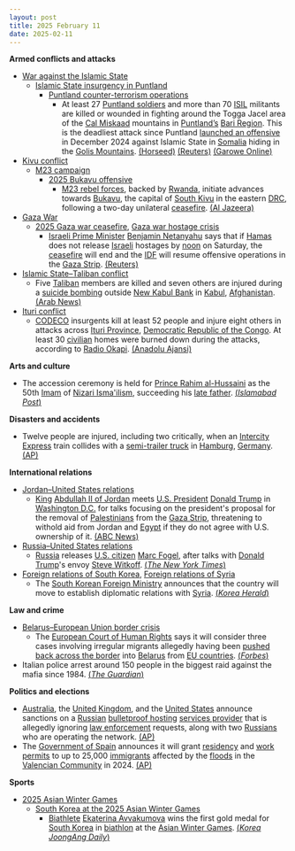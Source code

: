 ```yaml
---
layout: post
title: 2025 February 11
date: 2025-02-11
---
```



**Armed conflicts and attacks**

* [War against the Islamic State](https://en.wikipedia.org/wiki/War_against_the_Islamic_State "War against the Islamic State")
  + [Islamic State insurgency in Puntland](https://en.wikipedia.org/wiki/Islamic_State_insurgency_in_Puntland "Islamic State insurgency in Puntland")
    - [Puntland counter-terrorism operations](https://en.wikipedia.org/wiki/Puntland_counter-terrorism_operations "Puntland counter-terrorism operations")
      * At least 27 [Puntland soldiers](https://en.wikipedia.org/wiki/Puntland_Security_Force "Puntland Security Force") and more than 70 [ISIL](https://en.wikipedia.org/wiki/ISIL "ISIL") militants are killed or wounded in fighting around the Togga Jacel area of the [Cal Miskaad](https://en.wikipedia.org/wiki/Cal_Miskaad "Cal Miskaad") mountains in [Puntland’s](https://en.wikipedia.org/wiki/Puntland "Puntland") [Bari Region](https://en.wikipedia.org/wiki/Bari_Region "Bari Region"). This is the deadliest attack since Puntland [launched an offensive](https://en.wikipedia.org/wiki/Puntland_counter-terrorism_operations "Puntland counter-terrorism operations") in December 2024 against Islamic State in [Somalia](https://en.wikipedia.org/wiki/Somalia "Somalia") hiding in the [Golis Mountains](https://en.wikipedia.org/wiki/Golis_Mountains "Golis Mountains"). [(Horseed)](https://horseedmedia.net/somalia-scores-dead-as-islamic-state-attacks-military-base-in-puntland/400664/) [(Reuters)](https://www.reuters.com/world/africa/islamic-state-attacks-military-bases-somalias-puntland-with-car-motorbike-bombs-2025-02-11/) [(Garowe Online)](https://www.garoweonline.com/en/news/puntland/somalia-puntland-forces-triumph-over-isis-killing-over-60-militants-in-lone-battle)
* [Kivu conflict](https://en.wikipedia.org/wiki/Kivu_conflict "Kivu conflict")
  + [M23 campaign](https://en.wikipedia.org/wiki/M23_campaign_%282022%E2%80%93present%29 "M23 campaign (2022–present)")
    - [2025 Bukavu offensive](https://en.wikipedia.org/wiki/2025_Bukavu_offensive "2025 Bukavu offensive")
      * [M23 rebel forces](https://en.wikipedia.org/wiki/March_23_Movement "March 23 Movement"), backed by [Rwanda](https://en.wikipedia.org/wiki/Rwanda "Rwanda"), initiate advances towards [Bukavu](https://en.wikipedia.org/wiki/Bukavu "Bukavu"), the capital of [South Kivu](https://en.wikipedia.org/wiki/South_Kivu "South Kivu") in the eastern [DRC](https://en.wikipedia.org/wiki/Democratic_Republic_of_the_Congo "Democratic Republic of the Congo"), following a two-day unilateral [ceasefire](https://en.wikipedia.org/wiki/Ceasefire "Ceasefire"). [(Al Jazeera)](https://www.aljazeera.com/news/2025/2/11/m23-rebels-resume-attacks-in-dr-congo-after-two-day-pause)
* [Gaza War](https://en.wikipedia.org/wiki/Gaza_War "Gaza War")
  + [2025 Gaza war ceasefire](https://en.wikipedia.org/wiki/2025_Gaza_war_ceasefire "2025 Gaza war ceasefire"), [Gaza war hostage crisis](https://en.wikipedia.org/wiki/Gaza_war_hostage_crisis "Gaza war hostage crisis")
    - [Israeli Prime Minister](https://en.wikipedia.org/wiki/Prime_Minister_of_Israel "Prime Minister of Israel") [Benjamin Netanyahu](https://en.wikipedia.org/wiki/Benjamin_Netanyahu "Benjamin Netanyahu") says that if [Hamas](https://en.wikipedia.org/wiki/Hamas "Hamas") does not release [Israeli](https://en.wikipedia.org/wiki/Israelis "Israelis") hostages by [noon](https://en.wikipedia.org/wiki/Noon "Noon") on Saturday, the [ceasefire](https://en.wikipedia.org/wiki/Ceasefire "Ceasefire") will end and the [IDF](https://en.wikipedia.org/wiki/Israel_Defense_Forces "Israel Defense Forces") will resume offensive operations in the [Gaza Strip](https://en.wikipedia.org/wiki/Gaza_Strip "Gaza Strip"). [(Reuters)](https://www.reuters.com/world/middle-east/ceasefire-is-only-way-bring-israeli-prisoners-home-hamas-official-says-2025-02-11/)
* [Islamic State–Taliban conflict](https://en.wikipedia.org/wiki/Islamic_State%E2%80%93Taliban_conflict "Islamic State–Taliban conflict")
  + Five [Taliban](https://en.wikipedia.org/wiki/Taliban "Taliban") members are killed and seven others are injured during a [suicide bombing](https://en.wikipedia.org/wiki/Suicide_attack "Suicide attack") outside [New Kabul Bank](https://en.wikipedia.org/wiki/New_Kabul_Bank "New Kabul Bank") in [Kabul](https://en.wikipedia.org/wiki/Kabul "Kabul"), [Afghanistan](https://en.wikipedia.org/wiki/Afghanistan "Afghanistan"). [(Arab News)](https://www.arabnews.com/node/2589772/world)
* [Ituri conflict](https://en.wikipedia.org/wiki/Ituri_conflict "Ituri conflict")
  + [CODECO](https://en.wikipedia.org/wiki/CODECO "CODECO") insurgents kill at least 52 people and injure eight others in attacks across [Ituri Province](https://en.wikipedia.org/wiki/Ituri_Province "Ituri Province"), [Democratic Republic of the Congo](https://en.wikipedia.org/wiki/Democratic_Republic_of_the_Congo "Democratic Republic of the Congo"). At least 30 [civilian](https://en.wikipedia.org/wiki/Civilian "Civilian") homes were burned down during the attacks, according to [Radio Okapi](https://en.wikipedia.org/wiki/Radio_Okapi "Radio Okapi"). [(Anadolu Ajansi)](https://www.aa.com.tr/en/africa/at-least-52-killed-in-deadly-militia-attack-in-dr-congo/3478739)

**Arts and culture**

* The accession ceremony is held for [Prince Rahim al-Hussaini](https://en.wikipedia.org/wiki/Aga_Khan_V "Aga Khan V") as the 50th [Imam](https://en.wikipedia.org/wiki/Imam "Imam") of [Nizari Isma'ilism](https://en.wikipedia.org/wiki/Nizari_Isma%27ilism "Nizari Isma'ilism"), succeeding his [late father](https://en.wikipedia.org/wiki/Aga_Khan_IV "Aga Khan IV"). [(*Islamabad Post*)](https://islamabadpost.com.pk/accession-ceremony-of-prince-rahim-al-hussaini-aga-khan-v/)

**Disasters and accidents**

* Twelve people are injured, including two critically, when an [Intercity Express](https://en.wikipedia.org/wiki/Intercity_Express "Intercity Express") train collides with a [semi-trailer truck](https://en.wikipedia.org/wiki/Semi-trailer_truck "Semi-trailer truck") in [Hamburg](https://en.wikipedia.org/wiki/Hamburg "Hamburg"), [Germany](https://en.wikipedia.org/wiki/Germany "Germany"). [(AP)](https://apnews.com/article/germany-train-accident-truck-injuries-12e3c321ddff9caa3d5cf34495a320f4)

**International relations**

* [Jordan–United States relations](https://en.wikipedia.org/wiki/Jordan%E2%80%93United_States_relations "Jordan–United States relations")
  + [King](https://en.wikipedia.org/wiki/List_of_kings_of_Jordan "List of kings of Jordan") [Abdullah II of Jordan](https://en.wikipedia.org/wiki/Abdullah_II_of_Jordan "Abdullah II of Jordan") meets [U.S. President](https://en.wikipedia.org/wiki/U.S._President "U.S. President") [Donald Trump](https://en.wikipedia.org/wiki/Donald_Trump "Donald Trump") in [Washington D.C.](https://en.wikipedia.org/wiki/Washington_D.C. "Washington D.C.") for talks focusing on the president's proposal for the removal of [Palestinians](https://en.wikipedia.org/wiki/Palestinians "Palestinians") from the [Gaza Strip](https://en.wikipedia.org/wiki/Gaza_Strip "Gaza Strip"), threatening to withold aid from Jordan and [Egypt](https://en.wikipedia.org/wiki/Egypt "Egypt") if they do not agree with U.S. ownership of it. [(ABC News)](https://abcnews.go.com/Politics/trump-withhold-aid-jordan-egypt-reject-gaza-development/story?id=118668060)
* [Russia–United States relations](https://en.wikipedia.org/wiki/Russia%E2%80%93United_States_relations "Russia–United States relations")
  + [Russia](https://en.wikipedia.org/wiki/Russia "Russia") releases [U.S. citizen](https://en.wikipedia.org/wiki/Americans "Americans") [Marc Fogel](https://en.wikipedia.org/wiki/Marc_Fogel "Marc Fogel"), after talks with [Donald Trump](https://en.wikipedia.org/wiki/Donald_Trump "Donald Trump")'s envoy [Steve Witkoff](https://en.wikipedia.org/wiki/Steve_Witkoff "Steve Witkoff"). [(*The New York Times*)](https://www.nytimes.com/2025/02/11/us/politics/marc-fogel-teacher-released-russia.html)
* [Foreign relations of South Korea](https://en.wikipedia.org/wiki/Foreign_relations_of_South_Korea "Foreign relations of South Korea"), [Foreign relations of Syria](https://en.wikipedia.org/wiki/Foreign_relations_of_Syria "Foreign relations of Syria")
  + The [South Korean Foreign Ministry](https://en.wikipedia.org/wiki/Ministry_of_Foreign_Affairs_%28South_Korea%29 "Ministry of Foreign Affairs (South Korea)") announces that the country will move to establish diplomatic relations with [Syria](https://en.wikipedia.org/wiki/Syria "Syria"). [(*Korea Herald*)](https://www.koreaherald.com/article/10417643)

**Law and crime**

* [Belarus–European Union border crisis](https://en.wikipedia.org/wiki/Belarus%E2%80%93European_Union_border_crisis "Belarus–European Union border crisis")
  + The [European Court of Human Rights](https://en.wikipedia.org/wiki/European_Court_of_Human_Rights "European Court of Human Rights") says it will consider three cases involving irregular migrants allegedly having been [pushed back across the border](https://en.wikipedia.org/wiki/Pushback_%28migration%29 "Pushback (migration)") into [Belarus](https://en.wikipedia.org/wiki/Belarus "Belarus") from [EU countries](https://en.wikipedia.org/wiki/Member_state_of_the_European_Union "Member state of the European Union"). [(*Forbes*)](https://www.forbes.com/sites/freylindsay/2025/02/11/eu-human-rights-court-to-consider-contentious-pushbacks-to-belarus/)
* Italian police arrest around 150 people in the biggest raid against the mafia since 1984. [(*The Guardian*)](https://www.theguardian.com/world/2025/feb/11/sicily-police-palermo-mafia-crackdown-cosa-nostra)

**Politics and elections**

* [Australia](https://en.wikipedia.org/wiki/Australia "Australia"), the [United Kingdom](https://en.wikipedia.org/wiki/United_Kingdom "United Kingdom"), and the [United States](https://en.wikipedia.org/wiki/United_States "United States") announce sanctions on a [Russian](https://en.wikipedia.org/wiki/Russia "Russia") [bulletproof hosting](https://en.wikipedia.org/wiki/Bulletproof_hosting "Bulletproof hosting") [services provider](https://en.wikipedia.org/wiki/Web_hosting_service "Web hosting service") that is allegedly ignoring [law enforcement](https://en.wikipedia.org/wiki/Law_enforcement "Law enforcement") requests, along with two [Russians](https://en.wikipedia.org/wiki/Russians "Russians") who are operating the network. [(AP)](https://apnews.com/article/treasury-sanctions-uk-australia-russia-361e788f5482bfd787af01002af2ff4c)
* The [Government of Spain](https://en.wikipedia.org/wiki/Government_of_Spain "Government of Spain") announces it will grant [residency](https://en.wikipedia.org/wiki/Residence_permit "Residence permit") and [work permits](https://en.wikipedia.org/wiki/Work_permit "Work permit") to up to 25,000 [immigrants](https://en.wikipedia.org/wiki/Immigration_to_Spain "Immigration to Spain") affected by the [floods](https://en.wikipedia.org/wiki/2024_Spanish_floods "2024 Spanish floods") in the [Valencian Community](https://en.wikipedia.org/wiki/Valencian_Community "Valencian Community") in 2024. [(AP)](https://apnews.com/article/valencia-floods-spain-migrants-spain-immigration-spain-migration-71e38d5505393dd95010b0176f7d2c21)

**Sports**

* [2025 Asian Winter Games](https://en.wikipedia.org/wiki/2025_Asian_Winter_Games "2025 Asian Winter Games")
  + [South Korea at the 2025 Asian Winter Games](https://en.wikipedia.org/wiki/South_Korea_at_the_2025_Asian_Winter_Games "South Korea at the 2025 Asian Winter Games")
    - [Biathlete](https://en.wikipedia.org/wiki/Biathlon "Biathlon") [Ekaterina Avvakumova](https://en.wikipedia.org/wiki/Ekaterina_Avvakumova "Ekaterina Avvakumova") wins the first gold medal for [South Korea](https://en.wikipedia.org/wiki/South_Korea "South Korea") in [biathlon](https://en.wikipedia.org/wiki/Biathlon_at_the_2025_Asian_Winter_Games "Biathlon at the 2025 Asian Winter Games") at the [Asian Winter Games](https://en.wikipedia.org/wiki/Asian_Winter_Games "Asian Winter Games"). [(*Korea JoongAng Daily*)](https://koreajoongangdaily.joins.com/news/2025-02-11/sports/olympics/Ekaterina-Avvakumova-earns-Koreas-firstever-biathlon-gold-at-Asian-Games/2239585)

